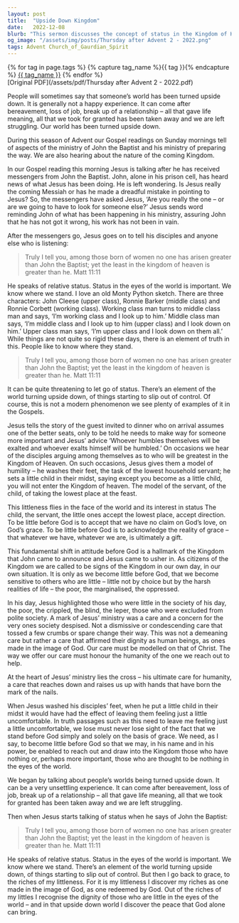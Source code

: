 ```yaml
---
layout: post
title:  "Upside Down Kingdom"
date:   2022-12-08
blurb: "This sermon discusses the concept of status in the Kingdom of Heaven, using the example of John the Baptist. It emphasizes the importance of humility and servitude, and the need to be 'little' before God. It also highlights the call to care for the marginalized and oppressed, following the example of Jesus' ministry."
og_image: "/assets/img/posts/Thursday after Advent 2 - 2022.png"
tags: Advent Church_of_Gaurdian_Spirit
---    
```

<div class="tag-pills">
  {% for tag in page.tags %}
    {% capture tag_name %}{{ tag }}{% endcapture %}
    <a href="{{ site.baseurl }}/tag/{{ tag_name | slugify }}" class="tag-pill">{{ tag_name }}</a>
  {% endfor %}
</div>
[Original PDF](/assets/pdf/Thursday after Advent 2 - 2022.pdf)

People will sometimes say that someone’s world has been turned upside down. It is generally not a happy experience. It can come after bereavement, loss of job, break up of a relationship – all that gave life meaning, all that we took for granted has been taken away and we are left struggling. Our world has been turned upside down.

During this season of Advent our Gospel readings on Sunday mornings tell of aspects of the ministry of John the Baptist and his ministry of preparing the way. We are also hearing about the nature of the coming Kingdom.

In our Gospel reading this morning Jesus is talking after he has received messengers from John the Baptist. John, alone in his prison cell, has heard news of what Jesus has been doing. He is left wondering. Is Jesus really the coming Messiah or has he made a dreadful mistake in pointing to Jesus? So, the messengers have asked Jesus, ‘Are you really the one – or are we going to have to look for someone else?’ Jesus sends word reminding John of what has been happening in his ministry, assuring John that he has not got it wrong, his work has not been in vain.

After the messengers go, Jesus goes on to tell his disciples and anyone else who is listening:

> Truly I tell you, among those born of women no one has arisen greater than John the Baptist; yet the least in the kingdom of heaven is greater than he. Matt 11:11

He speaks of relative status. Status in the eyes of the world is important. We know where we stand. I love an old Monty Python sketch. There are three characters: John Cleese (upper class), Ronnie Barker (middle class) and Ronnie Corbett (working class). Working class man turns to middle class man and says, ‘I’m working class and I look up to him.’ Middle class man says, ‘I’m middle class and I look up to him (upper class) and I look down on him.’ Upper class man says, ‘I’m upper class and I look down on them all.’ While things are not quite so rigid these days, there is an element of truth in this. People like to know where they stand.

> Truly I tell you, among those born of women no one has arisen greater than John the Baptist; yet the least in the kingdom of heaven is greater than he. Matt 11:11

It can be quite threatening to let go of status. There’s an element of the world turning upside down, of things starting to slip out of control. Of course, this is not a modern phenomenon we see plenty of examples of it in the Gospels.

Jesus tells the story of the guest invited to dinner who on arrival assumes one of the better seats, only to be told he needs to make way for someone more important and Jesus’ advice ‘Whoever humbles themselves will be exalted and whoever exalts himself will be humbled.’ On occasions we hear of the disciples arguing among themselves as to who will be greatest in the Kingdom of Heaven. On such occasions, Jesus gives them a model of humility – he washes their feet, the task of the lowest household servant; he sets a little child in their midst, saying except you become as a little child, you will not enter the Kingdom of heaven. The model of the servant, of the child, of taking the lowest place at the feast.

This littleness flies in the face of the world and its interest in status The child, the servant, the little ones accept the lowest place, accept direction. To be little before God is to accept that we have no claim on God’s love, on God’s grace. To be little before God is to acknowledge the reality of grace – that whatever we have, whatever we are, is ultimately a gift.

This fundamental shift in attitude before God is a hallmark of the Kingdom that John came to announce and Jesus came to usher in. As citizens of the Kingdom we are called to be signs of the Kingdom in our own day, in our own situation. It is only as we become little before God, that we become sensitive to others who are little – little not by choice but by the harsh realities of life – the poor, the marginalised, the oppressed.

In his day, Jesus highlighted those who were little in the society of his day, the poor, the crippled, the blind, the leper, those who were excluded from polite society. A mark of Jesus’ ministry was a care and a concern for the very ones society despised. Not a dismissive or condescending care that tossed a few crumbs or spare change their way. This was not a demeaning care but rather a care that affirmed their dignity as human beings, as ones made in the image of God. Our care must be modelled on that of Christ. The way we offer our care must honour the humanity of the one we reach out to help.

At the heart of Jesus’ ministry lies the cross – his ultimate care for humanity, a care that reaches down and raises us up with hands that have born the mark of the nails.

When Jesus washed his disciples’ feet, when he put a little child in their midst it would have had the effect of leaving them feeling just a little uncomfortable. In truth passages such as this need to leave me feeling just a little uncomfortable, we lose must never lose sight of the fact that we stand before God simply and solely on the basis of grace. We need, as I say, to become little before God so that we may, in his name and in his power, be enabled to reach out and draw into the Kingdom those who have nothing or, perhaps more important, those who are thought to be nothing in the eyes of the world.

We began by talking about people’s worlds being turned upside down. It can be a very unsettling experience. It can come after bereavement, loss of job, break up of a relationship – all that gave life meaning, all that we took for granted has been taken away and we are left struggling.

Then when Jesus starts talking of status when he says of John the Baptist:

> Truly I tell you, among those born of women no one has arisen greater than John the Baptist; yet the least in the kingdom of heaven is greater than he. Matt 11:11

He speaks of relative status. Status in the eyes of the world is important. We know where we stand. There’s an element of the world turning upside down, of things starting to slip out of control. But then I go back to grace, to the riches of my littleness. For it is my littleness I discover my riches as one made in the image of God, as one redeemed by God. Out of the riches of my littles I recognise the dignity of those who are little in the eyes of the world – and in that upside down world I discover the peace that God alone can bring.
